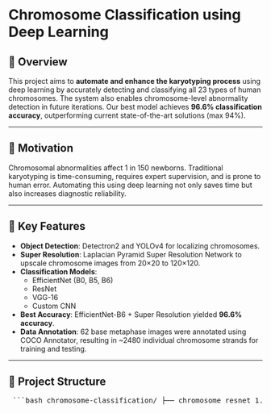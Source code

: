 # Chromosome Classification using Deep Learning

## 📌 Overview

This project aims to **automate and enhance the karyotyping process** using deep learning by accurately detecting and classifying all 23 types of human chromosomes. The system also enables chromosome-level abnormality detection in future iterations. Our best model achieves **96.6% classification accuracy**, outperforming current state-of-the-art solutions (max 94%).

---

## 🔬 Motivation

Chromosomal abnormalities affect 1 in 150 newborns. Traditional karyotyping is time-consuming, requires expert supervision, and is prone to human error. Automating this using deep learning not only saves time but also increases diagnostic reliability.

---

## 🧠 Key Features

- **Object Detection**: Detectron2 and YOLOv4 for localizing chromosomes.
- **Super Resolution**: Laplacian Pyramid Super Resolution Network to upscale chromosome images from 20×20 to 120×120.
- **Classification Models**:
  - EfficientNet (B0, B5, B6)
  - ResNet
  - VGG-16
  - Custom CNN
- **Best Accuracy**: EfficientNet-B6 + Super Resolution yielded **96.6% accuracy**.
- **Data Annotation**: 62 base metaphase images were annotated using COCO Annotator, resulting in ~2480 individual chromosome strands for training and testing.

---

## 📁 Project Structure

<pre> ```bash chromosome-classification/ ├── chromosome_resnet_1.ipynb # ResNet-based classification model ├── Final Project.ipynb # Full pipeline with EfficientNet, super-resolution, and classification ├── Project Report.docx # Detailed writeup and analysis ├── dataset/ # Segmented and enhanced chromosome strands (not included here) └── README.md # Project overview and instructions ``` </pre>
